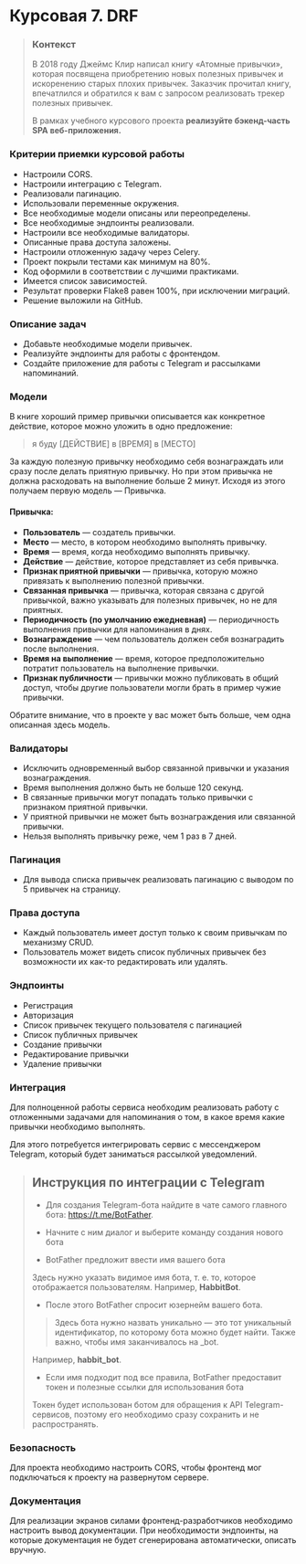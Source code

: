 # Курсовая 7. DRF

> ### Контекст  
>В 2018 году Джеймс Клир написал книгу «Атомные привычки», которая посвящена приобретению новых полезных привычек и искоренению старых плохих привычек. Заказчик прочитал книгу, впечатлился и обратился к вам с запросом реализовать трекер полезных привычек.  
>
>В рамках учебного курсового проекта **реализуйте бэкенд-часть SPA веб-приложения.**

### Критерии приемки курсовой работы
- Настроили CORS.
- Настроили интеграцию с Telegram.
- Реализовали пагинацию.
- Использовали переменные окружения.
- Все необходимые модели описаны или переопределены.
- Все необходимые эндпоинты реализовали.
- Настроили все необходимые валидаторы.
- Описанные права доступа заложены.
- Настроили отложенную задачу через Celery.
- Проект покрыли тестами как минимум на 80%.
- Код оформили в соответствии с лучшими практиками.
- Имеется список зависимостей.
- Результат проверки Flake8 равен 100%, при исключении миграций.
- Решение выложили на GitHub.

### Описание задач
- Добавьте необходимые модели привычек.
- Реализуйте эндпоинты для работы с фронтендом.
- Создайте приложение для работы с Telegram и рассылками напоминаний.

### Модели
В книге хороший пример привычки описывается как конкретное действие, которое можно уложить в одно предложение:

>я буду [ДЕЙСТВИЕ] в [ВРЕМЯ] в [МЕСТО]

За каждую полезную привычку необходимо себя вознаграждать или сразу после делать приятную привычку. Но при этом привычка не должна расходовать на выполнение больше 2 минут. Исходя из этого получаем первую модель — Привычка.

#### Привычка:
- **Пользователь** — создатель привычки.
- **Место** — место, в котором необходимо выполнять привычку.
- **Время** — время, когда необходимо выполнять привычку.
- **Действие** — действие, которое представляет из себя привычка.
- **Признак приятной привычки** — привычка, которую можно привязать к выполнению полезной привычки.
- **Связанная привычка** — привычка, которая связана с другой привычкой, важно указывать для полезных привычек, но не для приятных.
- **Периодичность (по умолчанию ежедневная)** — периодичность выполнения привычки для напоминания в днях.
- **Вознаграждение** — чем пользователь должен себя вознаградить после выполнения.
- **Время на выполнение** — время, которое предположительно потратит пользователь на выполнение привычки.
- **Признак публичности** — привычки можно публиковать в общий доступ, чтобы другие пользователи могли брать в пример чужие привычки.

Обратите внимание, что в проекте у вас может быть больше, чем одна описанная здесь модель.

### Валидаторы
- Исключить одновременный выбор связанной привычки и указания вознаграждения.
- Время выполнения должно быть не больше 120 секунд.
- В связанные привычки могут попадать только привычки с признаком приятной привычки.
- У приятной привычки не может быть вознаграждения или связанной привычки.
- Нельзя выполнять привычку реже, чем 1 раз в 7 дней.

### Пагинация
- Для вывода списка привычек реализовать пагинацию с выводом по 5 привычек на страницу.

### Права доступа
- Каждый пользователь имеет доступ только к своим привычкам по механизму CRUD.
- Пользователь может видеть список публичных привычек без возможности их как-то редактировать или удалять.

### Эндпоинты
- Регистрация
- Авторизация
- Список привычек текущего пользователя с пагинацией
- Список публичных привычек
- Создание привычки
- Редактирование привычки
- Удаление привычки

### Интеграция
Для полноценной работы сервиса необходим реализовать работу с отложенными задачами для напоминания о том, в какое время какие привычки необходимо выполнять.

Для этого потребуется интегрировать сервис с мессенджером Telegram, который будет заниматься рассылкой уведомлений.


> ## Инструкция по интеграции с Telegram
> - Для создания Telegram-бота найдите в чате самого главного бота: https://t.me/BotFather.  
> 
> 
> - Начните с ним диалог и выберите команду создания нового бота
> - BotFather предложит ввести имя вашего бота
>
> Здесь нужно указать видимое имя бота, т. е. то, которое отображается пользователям. Например, **HabbitBot**.
> 
> 
> - После этого BotFather спросит юзернейм вашего бота.
>> Здесь бота нужно назвать уникально — это тот уникальный идентификатор, по которому бота можно будет найти. Также важно, чтобы имя заканчивалось на _bot.
>
> Например, **habbit_bot**.  
> - Если имя подходит под все правила, BotFather предоставит токен и полезные ссылки для использования бота
> 
> Токен будет использован ботом для обращения к API Telegram-сервисов, поэтому его необходимо сразу сохранить и не распространять.

### Безопасность
Для проекта необходимо настроить CORS, чтобы фронтенд мог подключаться к проекту на развернутом сервере.

### Документация
Для реализации экранов силами фронтенд-разработчиков необходимо настроить вывод документации. При необходимости эндпоинты, на которые документация не будет сгенерирована автоматически, описать вручную.